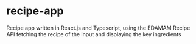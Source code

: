 # recipe-app
Recipe app written in React.js and Typescript, using the EDAMAM Recipe API fetching the recipe of the input and displaying the key ingredients
